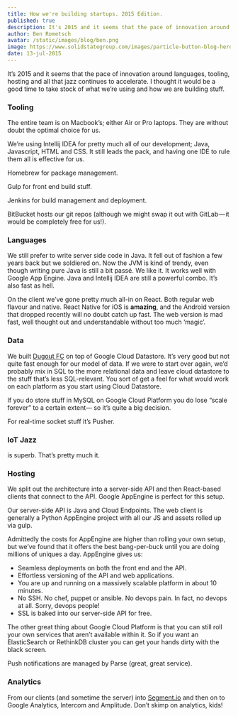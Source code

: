 ```yaml
---
title: How we're building startups. 2015 Edition.
published: true
description: It's 2015 and it seems that the pace of innovation around languages, tooling, hosting and all that jazz continues to accelerate. I thought it would be a good time to take stock of what we're using and how we are building stuff.
author: Ben Rometsch
avatar: /static/images/blog/ben.png
image: https://www.solidstategroup.com/images/particle-button-blog-hero.jpg
date: 13-jul-2015
---
```


<p>It’s 2015 and it seems that the pace of innovation around languages, tooling, hosting and all that jazz continues to accelerate. I thought it would be a good time to take stock of what we’re using and how we are building stuff.</p>
<h3>Tooling</h3>
<p>The entire team is on Macbook’s; either Air or Pro laptops. They are without doubt the optimal choice for us.</p>
<p>We’re using Intellij IDEA for pretty much all of our development; Java, Javascript, HTML and CSS. It still leads the pack, and having one IDE to rule them all is effective for us.</p>
<p>Homebrew for package management.</p>
<p>Gulp for front end build stuff.</p>
<p>Jenkins for build management and deployment.</p>
<p>BitBucket hosts our git repos (although we might swap it out with GitLab — it would be completely free for us!).</p>
<h3>Languages</h3>
<p>We still prefer to write server side code in Java. It fell out of fashion a few years back but we soldiered on. Now the JVM is kind of trendy, even though writing pure Java is still a bit passé. We like it. It works well with Google App Engine. Java and Intellij IDEA are still a powerful combo. It’s also fast as hell.</p>
<p>On the client we’ve gone pretty much all-in on React. Both regular web flavour and native. React Native for iOS is <strong>amazing</strong>, and the Android version that dropped recently will no doubt catch up fast. The web version is mad fast, well thought out and understandable without too much ‘magic’.</p>
<h3>Data</h3>
<p>We built <a href="https://www.dugoutfc.com/">Dugout FC</a> on top of Google Cloud Datastore. It’s very good but not quite fast enough for our model of data. If we were to start over again, we’d probably mix in SQL to the more relational data and leave cloud datastore to the stuff that’s less SQL-relevant. You sort of get a feel for what would work on each platform as you start using Cloud Datastore.</p>
<p>If you do store stuff in MySQL on Google Cloud Platform you do lose “scale forever” to a certain extent— so it’s quite a big decision.</p>
<p>For real-time socket stuff it’s Pusher.</p>
<h3>IoT Jazz</h3>
<p>is superb. That’s pretty much it.</p>
<h3>Hosting</h3>
<p>We split out the architecture into a server-side API and then React-based clients that connect to the API. Google AppEngine is perfect for this setup.</p>
<p>Our server-side API is Java and Cloud Endpoints. The web client is generally a Python AppEngine project with all our JS and assets rolled up via gulp.</p>
<p>Admittedly the costs for AppEngine are higher than rolling your own setup, but we’ve found that it offers the best bang-per-buck until you are doing millions of uniques a day. AppEngine gives us:</p>
<ul>
	<li>Seamless deployments on both the front end and the API.</li>
	<li>Effortless versioning of the API and web applications.</li>
	<li>You are up and running on a massively scalable platform in about 10 minutes.</li>
	<li>No SSH. No chef, puppet or ansible. No devops pain. In fact, no devops at all. Sorry, devops people!</li>
	<li>SSL is baked into our server-side API for free.</li>
</ul>
The other great thing about Google Cloud Platform is that you can still roll your own services that aren’t available within it. So if you want an ElasticSearch or RethinkDB cluster you can get your hands dirty with the black screen.</p>
<p>Push notifications are managed by Parse (great, great service).</p>
<h3>Analytics</h3>
<p>From our clients (and sometime the server) into <a href="http://Segment.io">Segment.io</a> and then on to Google Analytics, Intercom and Amplitude. Don’t skimp on analytics, kids!</p>